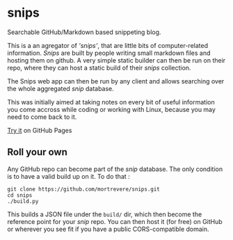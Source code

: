 # snips
Searchable GitHub/Markdown based snippeting blog.

This is a an agregator of *'snips'*, that are little bits of computer-related information.
*Snips* are built by people writing small markdown files and hosting them on github. A very simple static builder can then be run on their repo, where they can host a static build of their *snips* collection.

The Snips web app can then be run by any client and allows searching over the whole aggregated *snip* database.

This was initially aimed at taking notes on every bit of useful information you come accross while coding or working with Linux, because you may need to come back to it.

[Try it](https://mortrevere.github.io/snips/) on GitHub Pages

## Roll your own

Any GitHub repo can become part of the *snip* database. The only condition is to have a valid build up on it.
To do that :

```
git clone https://github.com/mortrevere/snips.git
cd snips
./build.py
```

This builds a JSON file under the `build/` dir, which then become the reference point for your *snip* repo. You can then host it (for free) on GitHub or wherever you see fit if you have a public CORS-compatible domain.
